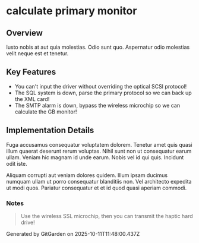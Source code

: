 # calculate primary monitor

## Overview
Iusto nobis at aut quia molestias. Odio sunt quo. Aspernatur odio molestias velit neque est et tenetur.

## Key Features
- You can't input the driver without overriding the optical SCSI protocol!
- The SQL system is down, parse the primary protocol so we can back up the XML card!
- The SMTP alarm is down, bypass the wireless microchip so we can calculate the GB monitor!

## Implementation Details
Fuga accusamus consequatur voluptatem dolorem. Tenetur amet quis quasi illum quaerat deserunt rerum voluptas. Nihil sunt non ut consequatur earum ullam. Veniam hic magnam id unde earum. Nobis vel id qui quis. Incidunt odit iste.
 Aliquam corrupti aut veniam dolores quidem. Illum ipsam ducimus numquam ullam ut porro consequatur blanditiis non. Vel architecto expedita ut modi quos. Pariatur consequatur et et id quod quasi aperiam commodi.

### Notes
> Use the wireless SSL microchip, then you can transmit the haptic hard drive!

Generated by GitGarden on 2025-10-11T11:48:00.437Z